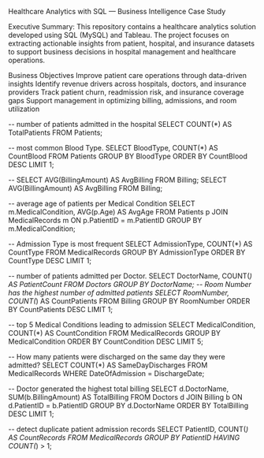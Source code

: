 Healthcare Analytics with SQL — Business Intelligence Case Study

Executive Summary:
This repository contains a healthcare analytics solution developed using SQL (MySQL) and Tableau. The project focuses on extracting actionable insights from patient, hospital, and insurance datasets to support business decisions in hospital management and healthcare operations.

Business Objectives
Improve patient care operations through data-driven insights
Identify revenue drivers across hospitals, doctors, and insurance providers
Track patient churn, readmission risk, and insurance coverage gaps
Support management in optimizing billing, admissions, and room utilization



-- number of patients admitted in the hospital
SELECT COUNT(*) AS TotalPatients
FROM Patients;

-- most common Blood Type.
SELECT BloodType, COUNT(*) AS CountBlood
FROM Patients
GROUP BY BloodType
ORDER BY CountBlood DESC
LIMIT 1;

-- SELECT AVG(BillingAmount) AS AvgBilling FROM Billing;
SELECT AVG(BillingAmount) AS AvgBilling
FROM Billing;

-- average age of patients per Medical Condition
SELECT m.MedicalCondition, AVG(p.Age) AS AvgAge
FROM Patients p
JOIN MedicalRecords m ON p.PatientID = m.PatientID
GROUP BY m.MedicalCondition;

-- Admission Type is most frequent
SELECT AdmissionType, COUNT(*) AS CountType
FROM MedicalRecords
GROUP BY AdmissionType
ORDER BY CountType DESC
LIMIT 1;

-- number of patients admitted per Doctor.
SELECT DoctorName, COUNT(*) AS PatientCount
FROM Doctors
GROUP BY DoctorName;
-- Room Number has the highest number of admitted patients
SELECT RoomNumber, COUNT(*) AS CountPatients
FROM Billing
GROUP BY RoomNumber
ORDER BY CountPatients DESC
LIMIT 1;

-- top 5 Medical Conditions leading to admission
SELECT MedicalCondition, COUNT(*) AS CountCondition
FROM MedicalRecords
GROUP BY MedicalCondition
ORDER BY CountCondition DESC
LIMIT 5;

-- How many patients were discharged on the same day they were admitted?
SELECT COUNT(*) AS SameDayDischarges
FROM MedicalRecords
WHERE DateOfAdmission = DischargeDate;

-- Doctor generated the highest total billing
SELECT d.DoctorName, SUM(b.BillingAmount) AS TotalBilling
FROM Doctors d
JOIN Billing b ON d.PatientID = b.PatientID
GROUP BY d.DoctorName
ORDER BY TotalBilling DESC
LIMIT 1;

-- detect duplicate patient admission records
SELECT PatientID, COUNT(*) AS CountRecords
FROM MedicalRecords
GROUP BY PatientID
HAVING COUNT(*) > 1;



